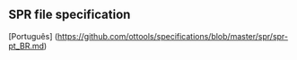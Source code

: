 SPR file specification
--------------------------


[Português] (https://github.com/ottools/specifications/blob/master/spr/spr-pt_BR.md)
